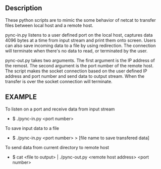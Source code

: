 ## Description 

These python scripts are to mimic the some behavior of netcat to transfer files between local host and a remote host.
 
pync-in.py listens to a user defined port on the local host, captures data 4096 bytes at a time from input stream and print them onto screen. Users can also save incoming data to a file by using redirection. The connection will terminate when there's no data to read, or terminated by the user. 

pync-out.py takes two arguments. The first argument is the IP address of the remost. The second argument is the port number of the remote host. The script makes the socket connection based on the user defined IP address and port number and send data to output stream. When the transfer is over the socket connection will terminate. 

## EXAMPLE

To listen on a port and receive data from input stream
* $ ./pync-in.py \<port number\>

To save input data to a file
* $ ./pync-in.py \<port number\> \> \[file name to save transfered data\] 

To send data from current directory to remote host
* $ cat \<file to output\> | ./pync-out.py \<remote host address\> \<port number\>

